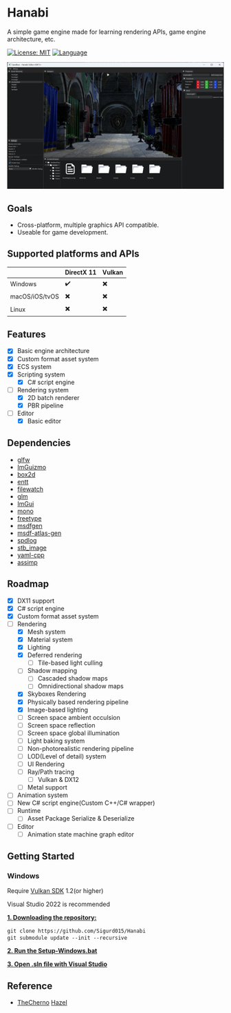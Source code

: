 # Hanabi

A simple game engine made for learning rendering APIs, game engine architecture, etc.

[![License: MIT](https://img.shields.io/badge/License-MIT-blue.svg)](https://opensource.org/licenses/MIT)
[![Language](https://img.shields.io/badge/language-C++-blue.svg)](https://isocpp.org/)

<img src="images/preview.png">

## Goals

- Cross-platform, multiple graphics API compatible.
- Useable for game development.

## Supported platforms and APIs

|                | DirectX 11               | Vulkan                        | 
| -------------- | ------------------------ | ----------------------------- |
| Windows        | :heavy_check_mark:       | :heavy_multiplication_x:      |
| macOS/iOS/tvOS | :heavy_multiplication_x: | :heavy_multiplication_x:      |
| Linux          | :heavy_multiplication_x: | :heavy_multiplication_x:      |

## Features

- [x] Basic engine architecture
- [x] Custom format asset system
- [x] ECS system
- [x] Scripting system
  - [x] C# script engine
- [ ] Rendering system
  - [x] 2D batch renderer
  - [x] PBR pipeline
- [ ] Editor
  - [x] Basic editor

## Dependencies

- [glfw](https://github.com/glfw/glfw)
- [ImGuizmo](https://github.com/CedricGuillemet/ImGuizmo)
- [box2d](https://github.com/erincatto/box2d)
- [entt](https://github.com/skypjack/entt)
- [filewatch](https://github.com/ThomasMonkman/filewatch)
- [glm](https://github.com/g-truc/glm/tree/master)
- [ImGui](https://github.com/ocornut/imgui)
- [mono](https://github.com/mono/mono)
- [freetype](https://github.com/freetype/freetype)
- [msdfgen](https://github.com/Chlumsky/msdfgen)
- [msdf-atlas-gen](https://github.com/Chlumsky/msdf-atlas-gen)
- [spdlog](https://github.com/gabime/spdlog)
- [stb_image](https://github.com/nothings/stb/blob/master/stb_image.h)
- [yaml-cpp](https://github.com/jbeder/yaml-cpp)
- [assimp](https://github.com/assimp/assimp)

## Roadmap

- [x] DX11 support
- [x] C# script engine
- [x] Custom format asset system
- [ ] Rendering
  - [x] Mesh system
  - [x] Material system
  - [x] Lighting
  - [x] Deferred rendering
    - [ ] Tile-based light culling
  - [ ] Shadow mapping
    - [ ] Cascaded shadow maps
    - [ ] Omnidirectional shadow maps
  - [x] Skyboxes Rendering
  - [x] Physically based rendering pipeline
  - [x] Image-based lighting
  - [ ] Screen space ambient occulsion
  - [ ] Screen space reflection
  - [ ] Screen space global illumination
  - [ ] Light baking system
  - [ ] Non-photorealistic rendering pipeline
  - [ ] LOD(Level of detail) system
  - [ ] UI Rendering
  - [ ] Ray/Path tracing
    - [ ] Vulkan & DX12
  - [ ] Metal support
- [ ] Animation system
- [ ] New C# script engine(Custom C++/C# wrapper)
- [ ] Runtime
  - [ ] Asset Package Serialize & Deserialize
- [ ] Editor
  - [ ] Animation state machine graph editor

## Getting Started

### Windows

Require [Vulkan SDK](https://vulkan.lunarg.com/sdk/home) 1.2(or higher)

Visual Studio 2022 is recommended

<ins>**1. Downloading the repository:**</ins>

```
git clone https://github.com/Sigurd015/Hanabi
git submodule update --init --recursive
```

<ins>**2. Run the [Setup-Windows.bat](Scripts/Setup-Windows.bat)**</ins>

<ins>**3. Open .sln file with Visual Studio**</ins>

## Reference

- [TheCherno](https://www.youtube.com/@TheCherno) [Hazel](https://github.com/TheCherno/Hazel)
